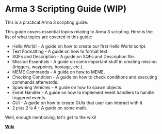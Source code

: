 # Arma 3 Scripting Guide (WIP)

This is a practical Arma 3 scripting guide.

This guide covers essential topics relating to Arma 3 scripting. Here is the list of what topics are covered in this guide:
- Hello World! - A guide on how to create our first Hello World script.
- Text Formatting - A guide on how to format text.
- SQFs and Description - A guide on SQFs and Description file.
- Mission Essentials - A guide on some important stuff in creating mission (triggers, waypoints, hostage, etc.).
- MEME Commands - A guide on how to MEME.
- Checking Condition - A guide on how to check conditions and executing commands afterwards.
- Spawning Vehicles - A guide on how to spawn objects.
- Event Handler - A guide on how to implement event handlers to handle triggered events.
- GUI - A guide on how to create GUIs that user can interact with it.
- 2 plus 2 is 4 - A guide on some math.

Well, enough mentioning, let's get to the wiki!

**[Wiki](https://github.com/OctsvoR/Arma-3-Scripting-Guide/wiki)**
